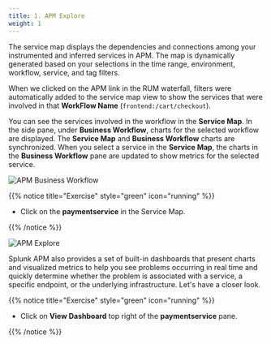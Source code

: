 ```yaml
---
title: 1. APM Explore
weight: 1
---
```


The service map displays the dependencies and connections among your instrumented and inferred services in APM. The map is dynamically generated based on your selections in the time range, environment, workflow, service, and tag filters.

When we clicked on the APM link in the RUM waterfall, filters were automatically added to the service map view to show the services that were involved in that **WorkFlow Name** (`frontend:/cart/checkout`).

You can see the services involved in the workflow in the **Service Map**. In the side pane, under **Business Workflow**, charts for the selected workflow are displayed. The **Service Map** and **Business Workflow** charts are synchronized. When you select a service in the **Service Map**, the charts in the **Business Workflow** pane are updated to show metrics for the selected service.

![APM Business Workflow](../images/apm-business-workflow.png)

{{% notice title="Exercise" style="green" icon="running" %}}

* Click on the **paymentservice** in the Service Map.

{{% /notice %}}

![APM Explore](../images/apm-explore.png)

Splunk APM also provides a set of built-in dashboards that present charts and visualized metrics to help you see problems occurring in real time and quickly determine whether the problem is associated with a service, a specific endpoint, or the underlying infrastructure. Let's have a closer look.

{{% notice title="Exercise" style="green" icon="running" %}}

* Click on **View Dashboard** top right of the **paymentservice** pane.

{{% /notice %}}
